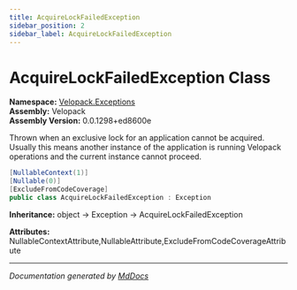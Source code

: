 ```yaml
---
title: AcquireLockFailedException
sidebar_position: 2
sidebar_label: AcquireLockFailedException
---
```

<!--  
  <auto-generated>   
    The contents of this file were generated by a tool.  
    Changes to this file may be list if the file is regenerated  
  </auto-generated>   
-->

# AcquireLockFailedException Class

**Namespace:** [Velopack.Exceptions](../index.md)  
**Assembly:** Velopack  
**Assembly Version:** 0.0.1298+ed8600e

Thrown when an exclusive lock for an application cannot be acquired. Usually this means another instance of the application is running Velopack operations and the current instance cannot proceed.

```csharp
[NullableContext(1)]
[Nullable(0)]
[ExcludeFromCodeCoverage]
public class AcquireLockFailedException : Exception
```

**Inheritance:** object → Exception → AcquireLockFailedException

**Attributes:** NullableContextAttribute,NullableAttribute,ExcludeFromCodeCoverageAttribute

___

*Documentation generated by [MdDocs](https://github.com/ap0llo/mddocs)*
